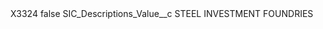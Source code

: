 <?xml version="1.0" encoding="UTF-8"?>
<CustomMetadata xmlns="http://soap.sforce.com/2006/04/metadata" xmlns:xsi="http://www.w3.org/2001/XMLSchema-instance" xmlns:xsd="http://www.w3.org/2001/XMLSchema">
    <label>X3324</label>
    <protected>false</protected>
    <values>
        <field>SIC_Descriptions_Value__c</field>
        <value xsi:type="xsd:string">STEEL INVESTMENT FOUNDRIES</value>
    </values>
</CustomMetadata>
